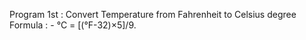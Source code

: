 Program 1st : Convert Temperature from Fahrenheit to Celsius degree 
Formula : - °C = [(°F-32)×5]/9.
